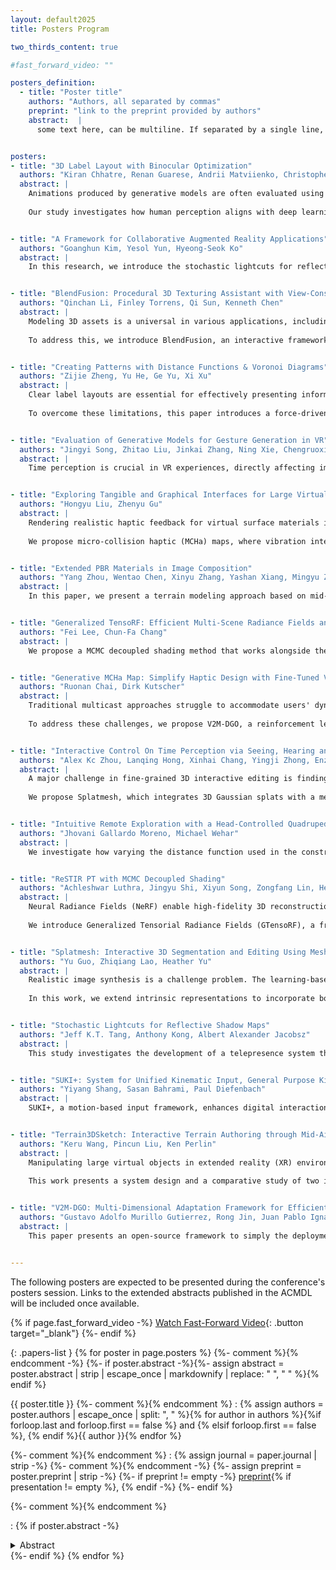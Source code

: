 ```yaml
---
layout: default2025
title: Posters Program

two_thirds_content: true

#fast_forward_video: ""

posters_definition:
  - title: "Poster title"
    authors: "Authors, all separated by commas"
    preprint: "link to the preprint provided by authors"
    abstract:  |
      some text here, can be multiline. If separated by a single line, it will be converted to <br>, otherwise it will be converted to separate <p> tags


posters:
- title: "3D Label Layout with Binocular Optimization"
  authors: "Kiran Chhatre, Renan Guarese, Andrii Matviienko, Christopher Peters"
  abstract: |
    Animations produced by generative models are often evaluated using objective quantitative metrics that do not fully capture perceptual effects in immersive virtual environments. To address this gap, we present a preliminary perceptual evaluation of generative models for animation generation conducted through a VR-based user study (N=48).
    
    Our study investigates how human perception aligns with deep learning–derived metrics, focusing on animation congruency—ensuring that the generated facial expressions and body gestures are both congruent with and synchronous to the driving speech. We evaluated two state-of-the-art generative methods, assessing their ability to produce congruent facial expressions and body gestures. Our findings reveal that such congruency can significantly improve interaction quality. By integrating VR-based perceptual feedback into training pipelines, our work offers a method for creating more engaging virtual characters. 


- title: "A Framework for Collaborative Augmented Reality Applications"
  authors: "Goanghun Kim, Yesol Yun, Hyeong-Seok Ko"
  abstract: |
    In this research, we introduce the stochastic lightcuts for reflective shadow maps (RSMSLC), which is designed for real-time one-bounce diffuse indirect illumination. Our method organizes virtual point lights of the reflective shadow map (RSM) into a perfect binary tree, like Lin and Yuksel’s work. But it minimizes cumbersome virtual lights clustering process with a pyramid-like manner, still maintaining substantial spatial coherence. This compact data structure significantly enhances the efficiency of storing and sampling.


- title: "BlendFusion: Procedural 3D Texturing Assistant with View-Consistent Generative Models"
  authors: "Qinchan Li, Finley Torrens, Qi Sun, Kenneth Chen"
  abstract: |
    Modeling 3D assets is a universal in various applications, including animation and game development. However, a key challenge lies in the labor-intensive task of 3D texturing, where creators must repeatedly update textures to align with modified geometric shapes on the fly. This iterative workflow makes 3D texturing significantly more cumbersome and less efficient than 2D image painting.
    
    To address this, we introduce BlendFusion, an interactive framework that leverages generative diffusion models to streamline 3D texturing. Unlike existing systems that generate textures from scratch, BlendFusion integrates the procedural nature of texturing by incorporating multi-view projection to guide the generation process, enhancing stylistic alignment with the creator's intent. Experimental results demonstrate the robustness and consistency of BlendFusion across both objective and subjective evaluations.


- title: "Creating Patterns with Distance Functions & Voronoi Diagrams"
  authors: "Zijie Zheng, Yu He, Ge Yu, Xi Xu"
  abstract: |
    Clear label layouts are essential for effectively presenting information and annotating complex objects in 3D virtual environments. However, conventional methods often fail to address double vision caused by binocular disparity and rely on discrete updates, leading to inconsistent layout quality when the viewpoint shifts.
    
    To overcome these limitations, this paper introduces a force-driven binocular 3D dynamic label layout approach with continuous updates, ensuring real-time adjustments to enhance visual clarity. A user study demonstrates that our method enables faster label reading than baseline approaches, particularly as label density increases.


- title: "Evaluation of Generative Models for Gesture Generation in VR"
  authors: "Jingyi Song, Zhitao Liu, Jinkai Zhang, Ning Xie, Chengruoxi Wang, Yu Wu"
  abstract: |
    Time perception is crucial in VR experiences, directly affecting immersion and gameplay design. This study examines how interactive control influences time perception through vision, hearing, and cognitive load. The results show that high-sensitivity colors, familiar music, low cognitive loads, and the high attention level can accelerate the perceived duration through 3 experiments. These results provide insights for designers to enhance player experience.


- title: "Exploring Tangible and Graphical Interfaces for Large Virtual Object Manipulation"
  authors: "Hongyu Liu, Zhenyu Gu"
  abstract: |
    Rendering realistic haptic feedback for virtual surface materials is a key challenge in haptic interaction. In environments like games, creating haptic feedback that matches visual textures requires significant effort and expertise. Visual textures provide height and roughness information, which can be used to generate haptic maps aligned with texture pixels.
    
    We propose micro-collision haptic (MCHa) maps, where vibration intensity and frequency parameters are derived from texture features and stored in MCHa map channels. This allows developers to use haptic maps like visual texture maps and supports real-time, interactive vibrotactile feedback. Additionally, we fine-tuned the Variational Autoencoder (VAE) of Stable Diffusion to generate visual texture and matching MCHa maps simultaneously. A user study (N=18) showed that MCHa maps improved texture details recognition accuracy and were preferred by participants for vibrotactile feedback. Our approach offers an efficient, user-friendly method for designing high-fidelity surface haptic feedback for low-cost mobile devices, improving haptic experiences in virtual environments.


- title: "Extended PBR Materials in Image Composition"
  authors: "Yang Zhou, Wentao Chen, Xinyu Zhang, Yashan Xiang, Mingyu Zhai, Kun Zhao, Jie Liu, Guihuan Feng, Bin Luo"
  abstract: |
    In this paper, we present a terrain modeling approach based on mid-air sketching. Users can outline the key spatial features of the terrain with the assistance of sparse 3D strokes. This approach can generate digital elevation models based on 3D sketches, giving non- artists the freedom to create personalized terrains. Experiments demonstrate that the proposed approach has significant advantages in creative freedom and artistic control in some scenarios. Finally, we hope that the approach in this paper can provide a new idea for the automatic generation of 3D content.


- title: "Generalized TensoRF: Efficient Multi-Scene Radiance Fields and View-Consistent 3D Editing"
  authors: "Fei Lee, Chun-Fa Chang"
  abstract: |
    We propose a MCMC decoupled shading method that works alongside the original ReSTIR PT process to produce better-converged images without requiring additional rays. By exploiting the structural similarity between ReSTIR PT and MCMC methods, we treat each candidate path generated within ReSTIR PT as if it were spawned using a Markov chain, interpreting spatiotemporal reuses as mutations. This approach allows energy transfer and deposition between pixels, effectively extracting more information from each candidate path within the ReSTIR PT procedure. As a result, our method enhances stratification, reduces correlation, and achieves a more converged output compared to the original ReSTIR PT.


- title: "Generative MCHa Map: Simplify Haptic Design with Fine-Tuned Variational Autoencoder"
  authors: "Ruonan Chai, Dirk Kutscher"
  abstract: |
    Traditional multicast approaches struggle to accommodate users' dynamic fields of view (FoV), heterogeneous devices, and fluctuating network conditions, leading to inefficient bandwidth utilization and degraded Quality of Experience (QoE).
    
    To address these challenges, we propose V2M-DGO, a reinforcement learning-based framework that optimizes user grouping and layered content delivery. V2M-DGO leverages multi-dimensional dynamic grouping to enhance multicast efficiency while minimizing computational overhead. It integrates V-PCC 3D video coding for layered content generation and employs Proximal Policy Optimization (PPO) to learn adaptive grouping and resource allocation strategies in an offline setting. For synchronized and resilient transmission, V2M-DGO utilizes Common Media Application Format (CMAF), Manifest alignment, and a fast rollback mechanism to mitigate network fluctuations. Additionally, knowledge distillation enables a lightweight model that preserves performance while reducing computational costs. With its scalable design, V2M-DGO significantly improves QoE and bandwidth efficiency, making it a promising solution for future volumetric video streaming.


- title: "Interactive Control On Time Perception via Seeing, Hearing and Thinking in 3D VR Games"
  authors: "Alex Kc Zhou, Lanqing Hong, Xinhai Chang, Yingji Zhong, Enze Xie, Hao Dong, Zhihao Li, Yongxin Yang, Zhenguo Li, Wei Zhang"
  abstract: |
    A major challenge in fine-grained 3D interactive editing is finding an efficient representation that balances diverse modifications, high-quality view synthesis, and memory constraints. While 3D meshes enable robust editing, they yield lower-quality view synthesis than 3D Gaussian Splats, which suffer from instability under extensive modifications. A naive combination of both leads to suboptimal performance and memory issues.
    
    We propose Splatmesh, which integrates 3D Gaussian splats with a mesh while dynamically adjusting memory usage. Specifically, Splatmesh simplifies the mesh to meet memory requirements while preserving color and shape and aligns the Gaussian splats by treating each triangle as a reference. To enable accurate editing, Splatmesh proposes an efficient 3D segmentation method. Editing the simplified mesh allows for effective geometry and texture modifications to the Gaussian splats.


- title: "Intuitive Remote Exploration with a Head-Controlled Quadrupedal Robot Avatar in Virtual Reality"
  authors: "Jhovani Gallardo Moreno, Michael Wehar"
  abstract: |
    We investigate how varying the distance function used in the construction of Voronoi Diagrams can create unique tilings and repeated patterns. We consider classical distance functions such as Euclidean and Manhattan as well as novel distance functions leading to variants of classical spaces and traditional patterned designs.


- title: "ReSTIR PT with MCMC Decoupled Shading"
  authors: "Achleshwar Luthra, Jingyu Shi, Xiyun Song, Zongfang Lin, Heather Yu"
  abstract: |
    Neural Radiance Fields (NeRF) enable high-fidelity 3D reconstruction but suffer from per-scene optimization and long training times. Tensorial Radiance Fields (TensoRF) improve efficiency but still require per-scene training.
    
    We introduce Generalized Tensorial Radiance Fields (GTensoRF), a framework that learns multiple scenes simultaneously, achieving scalability and efficiency. GTensoRF trains on 100 scenes in 60 minutes on a single GPU, whereas NeRF requires 24+ hours per scene. Additionally, GTensoRF enables view-consistent, semantically meaningful 3D editing through optimized tensor components and density-based resampling. Evaluated on the Photoshapes dataset, GTensoRF significantly improves multi-scene generalization and efficiency over existing methods, including EditNeRF, which requires 48 hours per scene.


- title: "Splatmesh: Interactive 3D Segmentation and Editing Using Mesh-Based Gaussian Splatting"
  authors: "Yu Guo, Zhiqiang Lao, Heather Yu"
  abstract: |
    Realistic image synthesis is a challenge problem. The learning-based approach is easy to use but lacks physical consistency, while traditional Physically Based Rendering (PBR) offers high realism but is computationally expensive. Intrinsic representation offers a well-balanced trade-off, decomposing images into fundamental components (intrinsic channels) such as geometry, materials, and illumination for controllable synthesis. However, existing PBR materials struggle with complex surface models, particularly high-specular and transparent surfaces.
    
    In this work, we extend intrinsic representations to incorporate both reflection and transmission properties, enabling the synthesis of transparent materials such as glass and windows. We propose an explicit intrinsic compositing framework that provides deterministic, interpretable image synthesis.


- title: "Stochastic Lightcuts for Reflective Shadow Maps"
  authors: "Jeff K.T. Tang, Anthony Kong, Albert Alexander Jacobsz"
  abstract: |
    This study investigates the development of a telepresence system that based on open-source technologies such as the Robot Operating System (ROS) to allow users to interact with distant environments. The system includes a quadruped robot with a stereoscopic camera for immersive experiences and was created in response to the increased demand for remote operations during the COVID-19 pandemic. Users reported a high level of physical comfort and a generally positive perception of the experience, reflecting an 80% success rate in locating objects during interactions. Improvements to response times and camera quality were suggested by participants. The system’s versatility positions it for applications in fields like deep space exploration, providing a scalable and economical solution. The findings also highlight the system’s potential to improve remote exploration tasks and elder care applications.


- title: "SUKI+: System for Unified Kinematic Input, General Purpose Kinematic Input Convertor"
  authors: "Yiyang Shang, Sasan Bahrami, Paul Diefenbach"
  abstract: |
    SUKI+, a motion-based input framework, enhances digital interactions for users with diverse physical abilities. Originally developed for rehabilitation, it enables real-time movement control remapping without modifying game code. SUKI+ integrates Dynamic Difficulty Adjustment (DDA) using kinematic and biometric data to dynamically adjust difficulty based on user performance and engagement. A pilot study with 11 stroke patients showed improved engagement, suggesting its potential for scalable, adaptive solutions in rehabilitation, accessibility-focused gaming, and interactive training.


- title: "Terrain3DSketch: Interactive Terrain Authoring through Mid-Air Sketching"
  authors: "Keru Wang, Pincun Liu, Ken Perlin"
  abstract: |
    Manipulating large virtual objects in extended reality (XR) environments poses challenges due to scale, occlusion, and interaction precision.
    
    This work presents a system design and a comparative study of two interfaces for large-object manipulation: a tangible user interface (TUI) using 3D-printed Opti-Tracked miniatures, and a 2D graphical user interface (GUI) minimap. We deployed the system at SIGGRAPH ASIA 2024 with a floor-planning scenario and collected feedback from over 100 participants. Results show that TUI enhances spatial awareness and collaboration, while GUIs support more focused layout planning with greater precision. Our findings highlight trade-offs between tangible and graphical interfaces, suggesting hybrid approaches for improved usability in large-scale XR environment arrangement tasks.


- title: "V2M-DGO: Multi-Dimensional Adaptation Framework for Efficient Volumetric Video Multicasting"
  authors: "Gustavo Adolfo Murillo Gutierrez, Rong Jin, Juan Pablo Ignacio Ramirez Paredes, Uriel Haile Hernández Belmonte"
  abstract: |
    This paper presents an open-source framework to simply the deployment and setup of co-located collaborative Augmented Reality (AR) experiences on mobile devices. It uses a centralized client-server architecture, with a single PC acting as a local server to handle data communication and synchronization across multiple mobile devices. This framework eliminates the reliance on cloud anchor services or third-party platforms that often come with restrictive limitations. The framework's performance was evaluated through a controlled indoor multi-user drawing activity, measuring interaction latency and data applicability under varying data loads.


---
```


The following posters are expected to be presented during the conference's posters session. Links to the extended abstracts published in the ACMDL will be included once available.

{% if page.fast_forward_video -%}
[Watch Fast-Forward Video]({{page.fast_forward_video}}){: .button target="_blank"}
{%- endif %}


{: .papers-list }
{% for poster in page.posters %}
{%- comment %}<!-- This next tag is absolutely horrendous but it is the only thing that seems to work to handle newlines in a nice way. Basically, we convert markdown to html, and then we ensure after any newline there are two spaces, so that the dd will not be broken -->{% endcomment -%}
{%- if poster.abstract -%}{%- assign abstract = poster.abstract | strip | escape_once | markdownify | replace: "
", "
  " %}{% endif %}

{{ poster.title }}
{%- comment %}<!-- Authors of the poster, separated by comma, with an "and" between the last two -->{% endcomment %}
: {% assign authors = poster.authors | escape_once | split: ", " %}{% for author in authors %}{%if forloop.last and forloop.first == false %} and {% elsif forloop.first == false %}, {% endif %}{{ author }}{% endfor %}

{%- comment %}<!-- Links for the poster -->{% endcomment %}
: {% assign journal = paper.journal | strip -%}
  {%- comment %}<!-- links, separated by commas -->{% endcomment -%}
  {%- assign preprint = poster.preprint | strip -%}
  {%- if preprint != empty -%}
  <a href="{{ preprint }}">preprint</a>{% if presentation != empty %}, {% endif -%}
  {%- endif %}

{%- comment %}<!-- Abstract and thumbnail -->{% endcomment %}

: {% if poster.abstract -%}
  <details>
  <summary>Abstract</summary>

  {{ abstract }}

  </details>
  {%- endif %}
{% endfor %}


